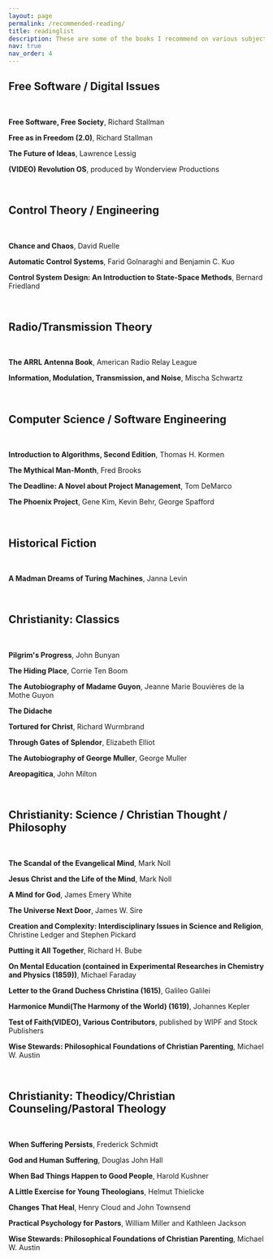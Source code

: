 ```yaml
---
layout: page
permalink: /recommended-reading/
title: readinglist
description: These are some of the books I recommend on various subjects.
nav: true
nav_order: 4
---
```



## Free Software / Digital Issues 
<br/>

**Free Software, Free Society**, Richard Stallman

**Free as in Freedom (2.0)**, Richard Stallman

**The Future of Ideas**, Lawrence Lessig

**(VIDEO) Revolution OS**, produced by Wonderview Productions

<br/>

## Control Theory / Engineering

<br/>


**Chance and Chaos**, David Ruelle

**Automatic Control Systems**, Farid Golnaraghi and Benjamin C. Kuo

**Control System Design: An Introduction to State-Space Methods**, Bernard Friedland

<br/>

## Radio/Transmission Theory

<br/>


**The ARRL Antenna Book**, American Radio Relay League

**Information, Modulation, Transmission, and Noise**, Mischa Schwartz

<br/>

## Computer Science / Software Engineering

<br/>

**Introduction to Algorithms, Second Edition**, Thomas H. Kormen

**The Mythical Man-Month**, Fred Brooks

**The Deadline: A Novel about Project Management**, Tom DeMarco

**The Phoenix Project**, Gene Kim, Kevin Behr, George Spafford

<br/>

## Historical Fiction

<br/>

**A Madman Dreams of Turing Machines**, Janna Levin

<br/>

## Christianity: Classics

<br/>

**Pilgrim's Progress**, John Bunyan

**The Hiding Place**, Corrie Ten Boom

**The Autobiography of Madame Guyon**, Jeanne Marie Bouvières de la Mothe Guyon

**The Didache**

**Tortured for Christ**, Richard Wurmbrand

**Through Gates of Splendor**, Elizabeth Elliot

**The Autobiography of George Muller**, George Muller

**Areopagitica**, John Milton

<br/>

## Christianity: Science / Christian Thought / Philosophy

<br/>

**The Scandal of the Evangelical Mind**, Mark Noll

**Jesus Christ and the Life of the Mind**, Mark Noll

**A Mind for God**, James Emery White

**The Universe Next Door**, James W. Sire

**Creation and Complexity: Interdisciplinary Issues in Science and Religion**, Christine Ledger and Stephen Pickard

**Putting it All Together**, Richard H. Bube

**On Mental Education (contained in Experimental Researches in Chemistry and Physics (1859))**, Michael Faraday

**Letter to the Grand Duchess Christina (1615)**, Galileo Galilei

**Harmonice Mundi(The Harmony of the World) (1619)**, Johannes Kepler

**Test of Faith(VIDEO), Various Contributors**, published by WIPF and Stock Publishers

**Wise Stewards: Philosophical Foundations of Christian Parenting**, Michael W. Austin

<br/>

## Christianity: Theodicy/Christian Counseling/Pastoral Theology

<br/>

**When Suffering Persists**, Frederick Schmidt

**God and Human Suffering**, Douglas John Hall

**When Bad Things Happen to Good People**, Harold Kushner

**A Little Exercise for Young Theologians**, Helmut Thielicke

**Changes That Heal**, Henry Cloud and John Townsend

**Practical Psychology for Pastors**, William Miller and Kathleen Jackson

**Wise Stewards: Philosophical Foundations of Christian Parenting**, Michael W. Austin

